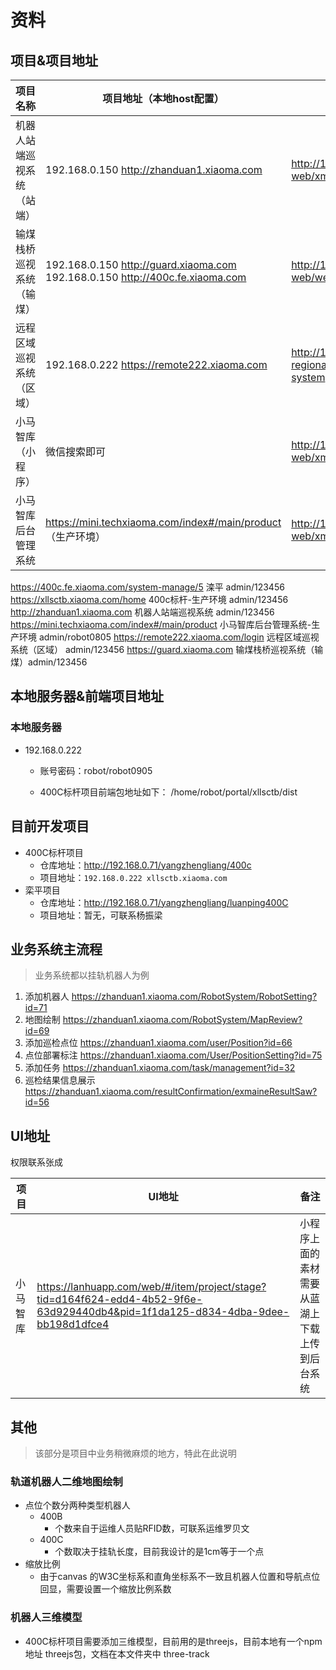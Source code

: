 # 资料

## 项目&项目地址

| 项目名称                   | 项目地址（本地host配置）                                     | 仓库地址（dev分支）                                          | 账号密码        |
| -------------------------- | ------------------------------------------------------------ | ------------------------------------------------------------ | --------------- |
| 机器人站端巡视系统（站端） | 192.168.0.150 http://zhanduan1.xiaoma.com                           | http://192.168.0.71/robot-web/xm-web                         | admin/123456    |
| 输煤栈桥巡视系统（输煤）   | 192.168.0.150 http://guard.xiaoma.com  192.168.0.150 http://400c.fe.xiaoma.com | http://192.168.0.71/robot-web/web-assisted-guard-2.0         | admin/123456    |
| 远程区域巡视系统（区域）   | 192.168.0.222 https://remote222.xiaoma.com                           | http://192.168.0.71/zzw_105/web-regional-remote-intelligent-patrol-system | admin/123456    |
| 小马智库（小程序）         | 微信搜索即可                                                 | http://192.168.0.71/robot-web/xm-thinktank-miniprogram       |                 |
| 小马智库后台管理系统       | https://mini.techxiaoma.com/index#/main/product （生产环境） | http://192.168.0.71/robot-web/xm-thinktank-web/-/tree/dev    | admin/robot0905 |


https://400c.fe.xiaoma.com/system-manage/5 滦平 admin/123456
https://xllsctb.xiaoma.com/home 400c标杆-生产环境 admin/123456
http://zhanduan1.xiaoma.com 机器人站端巡视系统 admin/123456
https://mini.techxiaoma.com/index#/main/product 小马智库后台管理系统-生产环境 admin/robot0805
https://remote222.xiaoma.com/login 远程区域巡视系统（区域） admin/123456
https://guard.xiaoma.com 输煤栈桥巡视系统（输煤）admin/123456

## 本地服务器&前端项目地址

### 本地服务器

- 192.168.0.222

  - 账号密码：robot/robot0905

  - 400C标杆项目前端包地址如下： /home/robot/portal/xllsctb/dist

    





## 目前开发项目

- 400C标杆项目
  - 仓库地址：http://192.168.0.71/yangzhengliang/400c
  - 项目地址：`192.168.0.222 xllsctb.xiaoma.com`
- 栾平项目
  - 仓库地址：http://192.168.0.71/yangzhengliang/luanping400C
  - 项目地址：暂无，可联系杨振梁









## 业务系统主流程

> 业务系统都以挂轨机器人为例



1. 添加机器人 https://zhanduan1.xiaoma.com/RobotSystem/RobotSetting?id=71
2. 地图绘制  https://zhanduan1.xiaoma.com/RobotSystem/MapReview?id=69
3. 添加巡检点位  https://zhanduan1.xiaoma.com/user/Position?id=66
4. 点位部署标注  https://zhanduan1.xiaoma.com/User/PositionSetting?id=75
5. 添加任务 https://zhanduan1.xiaoma.com/task/management?id=32
6. 巡检结果信息展示 https://zhanduan1.xiaoma.com/resultConfirmation/exmaineResultSaw?id=56





## UI地址

权限联系张成

| 项目     | UI地址                                                       | 备注                                           |
| -------- | ------------------------------------------------------------ | ---------------------------------------------- |
| 小马智库 | https://lanhuapp.com/web/#/item/project/stage?tid=d164f624-edd4-4b52-9f6e-63d929440db4&pid=1f1da125-d834-4dba-9dee-bb198d1dfce4 | 小程序上面的素材需要从蓝湖上下载上传到后台系统 |





## 其他

> 该部分是项目中业务稍微麻烦的地方，特此在此说明

### 轨道机器人二维地图绘制

- 点位个数分两种类型机器人
  - 400B
    - 个数来自于运维人员贴RFID数，可联系运维罗贝文
  - 400C
    - 个数取决于挂轨长度，目前我设计的是1cm等于一个点
- 缩放比例
  - 由于canvas 的W3C坐标系和直角坐标系不一致且机器人位置和导航点位回显，需要设置一个缩放比例系数



### 机器人三维模型

- 400C标杆项目需要添加三维模型，目前用的是threejs，目前本地有一个npm地址 threejs包，文档在本文件夹中 three-track

<!--  -->